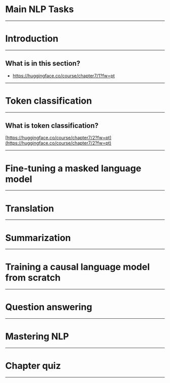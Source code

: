 # Main NLP Tasks

---

# Introduction

---

## What is in this section?

* https://huggingface.co/course/chapter7/1?fw=pt


---

# Token classification

---

## What is token classification?

[https://huggingface.co/course/chapter7/2?fw=pt](https://huggingface.co/course/chapter7/2?fw=pt)

---

# Fine-tuning a masked language model

---


# Translation

---


# Summarization

---


# Training a causal language model from scratch

---


# Question answering

---


# Mastering NLP

---


# Chapter quiz

---

